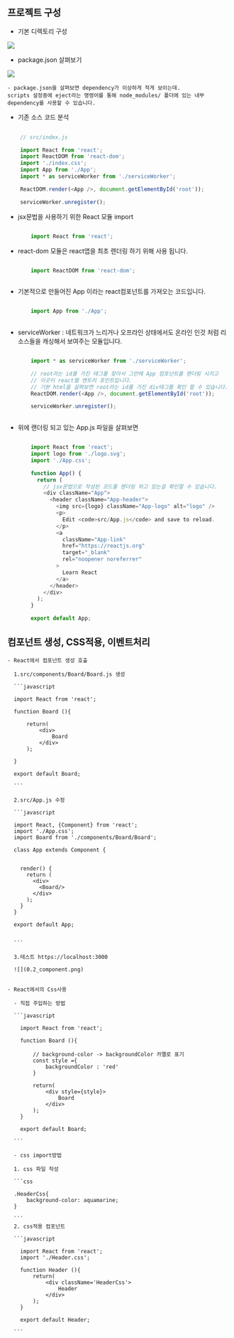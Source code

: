 ## 프로젝트 구성

- 기본 디렉토리 구성

![](0.0_directory.png)

- package.json 살펴보기

![](0.1_package.png)

    - package.json을 살펴보면 dependency가 이상하게 적게 보이는데.
    scripts 설정중에 eject라는 명령어를 통해 node_modules/ 폴더에 있는 내부 dependency를 사용할 수 있습니다.


- 기존 소스 코드 분석

```javascript
    
    // src/index.js

    import React from 'react';
    import ReactDOM from 'react-dom';
    import './index.css';
    import App from './App';
    import * as serviceWorker from './serviceWorker';

    ReactDOM.render(<App />, document.getElementById('root'));

    serviceWorker.unregister();

```


  - jsx문법을 사용하기 위한 React 모듈 import
    
    ```javascript

        import React from 'react';

    ```

  - react-dom 모듈은 react앱을 최초 렌더링 하기 위해 사용 됩니다.
    
    ```javascript

        import ReactDOM from 'react-dom';
        
    ```

  - 기본적으로 만들어진 App 이라는 react컴포넌트를 가져오는 코드입니다.

    ```javascript

        import App from './App';
        
    ```

  - serviceWorker : 네트워크가 느리거나 오프라인 상태에서도 온라인 인것 처럼 리소스들을 캐싱해서 보여주는 모듈입니다.

    ```javascript

        import * as serviceWorker from './serviceWorker';

        // root라는 id를 가진 태그를 찾아서 그안에 App 컴포넌트를 랜더링 시키고
        // 이곳이 react웹 엔트리 포인트입니다.
        // 기본 html을 살펴보면 root라는 id를 가진 div태그를 확인 할 수 있습니다. ( public/index.html )
        ReactDOM.render(<App />, document.getElementById('root'));

        serviceWorker.unregister();
        
    ```

  - 위에 랜더링 되고 있는 App.js 파일을 살펴보면

    ```javascript

        import React from 'react';
        import logo from './logo.svg';
        import './App.css';

        function App() {
          return (
            // jsx문법으로 작성된 코드를 렌더링 하고 있는걸 확인할 수 있습니다.
            <div className="App">
              <header className="App-header">
                <img src={logo} className="App-logo" alt="logo" />
                <p>
                  Edit <code>src/App.js</code> and save to reload.
                </p>
                <a
                  className="App-link"
                  href="https://reactjs.org"
                  target="_blank"
                  rel="noopener noreferrer"
                >
                  Learn React
                </a>
              </header>
            </div>
          );
        }

        export default App;
    ```

## 컴포넌트 생성, CSS적용, 이벤트처리

    - React에서 컴포넌트 생성 호출

      1.src/components/Board/Board.js 생성

      ```javascript

      import React from 'react';

      function Board (){

          return(
              <div>
                  Board
              </div>
          );

      }

      export default Board;

      ```

      2.src/App.js 수정

      ```javascript

      import React, {Component} from 'react';
      import './App.css';
      import Board from './components/Board/Board';

      class App extends Component {


        render() {
          return (
            <div>
              <Board/>
            </div>
          );
        }
      }

      export default App;


      ```

      3.테스트 https://localhost:3000

      ![](0.2_component.png)


    - React에서의 Css사용

      - 직접 주입하는 방법

      ```javascript

        import React from 'react';

        function Board (){

            // background-color -> backgroundColor 카멜로 표기
            const style ={
                backgroundColor : 'red'
            }

            return(
                <div style={style}>
                    Board
                </div>
            );
        }

        export default Board;

      ```

      - css import방법

      1. css 파일 작성

      ```css

      .HeaderCss{
          background-color: aquamarine;
      }

      ```
      2. css적용 컴포넌트

      ```javascript

        import React from 'react';
        import './Header.css';

        function Header (){
            return(
                <div className='HeaderCss'>
                    Header
                </div>
            );
        }

        export default Header;

      ```